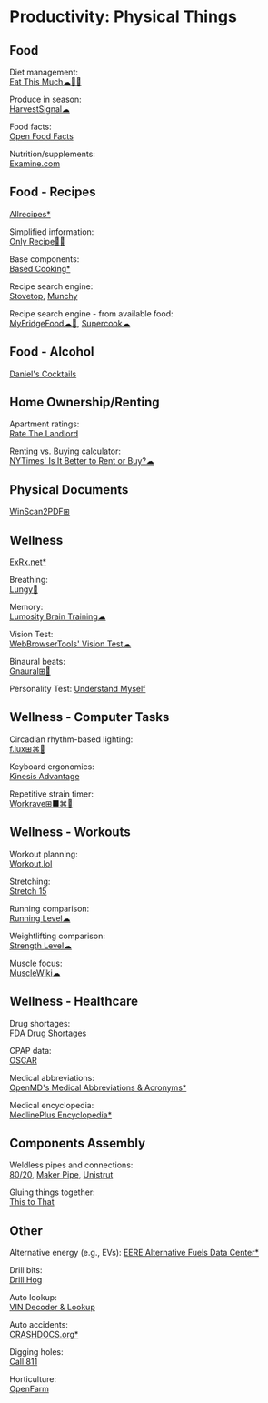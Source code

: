 # Productivity: Physical Things

## Food

Diet management:  
[Eat This Much☁🍎🤖](https://www.eatthismuch.com/)

Produce in season:  
[HarvestSignal☁](https://harvestsignal.com/)

Food facts:  
[Open Food Facts](https://openfoodfacts.org)

Nutrition/supplements:  
[Examine.com](https://examine.com/)

## Food - Recipes

[Allrecipes*](https://www.allrecipes.com/)

Simplified information:  
[Only Recipe🍎🤖](https://showcase.onlyrecipe.app/)

Base components:  
[Based Cooking*](https://based.cooking/)

Recipe search engine:  
[Stovetop](https://stovetop.app/),
[Munchy](https://joinmunchy.com/)

Recipe search engine - from available food:  
[MyFridgeFood☁🤖](https://myfridgefood.com/),
[Supercook☁](https://www.supercook.com/#/recipes)

## Food - Alcohol

[Daniel's Cocktails](https://www.cocktailsdrinkrecipes.com/cocktail-lists/a-z-cocktail-list.html)

## Home Ownership/Renting

Apartment ratings:  
[Rate The Landlord](https://ratethelandlord.org/)

Renting vs. Buying calculator:  
[NYTimes' Is It Better to Rent or Buy?☁](https://www.nytimes.com/interactive/2014/upshot/buy-rent-calculator.html)

## Physical Documents

[WinScan2PDF⊞](https://www.softwareok.com/?seite=Microsoft/WinScan2PDF)

## Wellness

[ExRx.net*](https://exrx.net/)

Breathing:  
[Lungy🍎](https://www.lungy.app/)

Memory:  
[Lumosity Brain Training☁](https://www.lumosity.com/en/)

Vision Test:  
[WebBrowserTools' Vision Test☁](https://webbrowsertools.com/vision-test/)

Binaural beats:  
[Gnaural⊞🐧](https://sourceforge.net/projects/gnaural/)

Personality Test:
[Understand Myself](https://understandmyself.com/)

## Wellness - Computer Tasks

Circadian rhythm-based lighting:  
[f.lux⊞⌘🐧](https://justgetflux.com/)

Keyboard ergonomics:  
[Kinesis Advantage](https://kinesis-ergo.com/keyboards/advantage360/)

Repetitive strain timer:  
[Workrave⊞■⌘🐧](http://www.workrave.org/)

## Wellness - Workouts

Workout planning:  
[Workout.lol](https://workout.lol/)

Stretching:  
[Stretch 15](https://stretch15.com/)

Running comparison:  
[Running Level☁](https://runninglevel.com/)

Weightlifting comparison:  
[Strength Level☁](https://strengthlevel.com/)

Muscle focus:  
[MuscleWiki☁](https://musclewiki.com/)

## Wellness - Healthcare

Drug shortages:  
[FDA Drug Shortages](https://www.accessdata.fda.gov/scripts/drugshortages/default.cfm)

CPAP data:  
[OSCAR](https://www.sleepfiles.com/OSCAR/)

Medical abbreviations:  
[OpenMD's Medical Abbreviations & Acronyms*](https://openmd.com/dictionary/medical-abbreviations)

Medical encyclopedia:  
[MedlinePlus Encyclopedia*](https://medlineplus.gov/encyclopedia.html)

## Components Assembly

Weldless pipes and connections:  
[80/20](https://8020.net/),
[Maker Pipe](https://makerpipe.com/),
[Unistrut](https://www.atkore.com/About-Us/Brands/Unistrut)

Gluing things together:  
[This to That](https://www.thistothat.com/)

## Other

Alternative energy (e.g., EVs):
[EERE Alternative Fuels Data Center*](https://afdc.energy.gov/)

Drill bits:  
[Drill Hog](https://drillhog.com/)

Auto lookup:  
[VIN Decoder & Lookup](https://driving-tests.org/vin-decoder/)

Auto accidents:  
[CRASHDOCS.org*](https://www.crashdocs.org/)

Digging holes:  
[Call 811](https://call811.com/)

Horticulture:  
[OpenFarm](https://openfarm.cc/)
